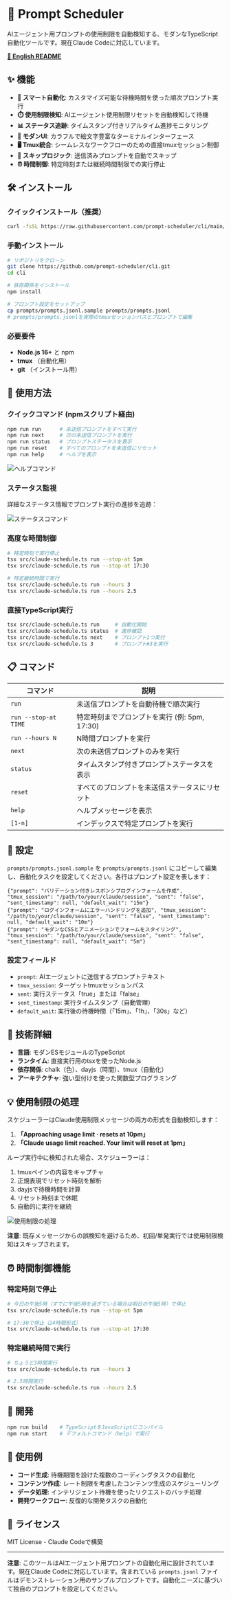 # 🚀 Prompt Scheduler

AIエージェント用プロンプトの使用制限を自動検知する、モダンなTypeScript自動化ツールです。現在Claude Codeに対応しています。

**[📖 English README](README.md)**

## ✨ 機能

- **🎯 スマート自動化**: カスタマイズ可能な待機時間を使った順次プロンプト実行
- **⏱️ 使用制限検知**: AIエージェント使用制限リセットを自動検知して待機
- **📊 ステータス追跡**: タイムスタンプ付きリアルタイム進捗モニタリング
- **🎨 モダンUI**: カラフルで絵文字豊富なターミナルインターフェース
- **🖥️ Tmux統合**: シームレスなワークフローのための直接tmuxセッション制御
- **🔄 スキップロジック**: 送信済みプロンプトを自動でスキップ
- **⏰ 時間制御**: 特定時刻または継続時間制限での実行停止

## 🛠️ インストール

### クイックインストール（推奨）

```bash
curl -fsSL https://raw.githubusercontent.com/prompt-scheduler/cli/main/install.sh | bash
```

### 手動インストール

```bash
# リポジトリをクローン
git clone https://github.com/prompt-scheduler/cli.git
cd cli

# 依存関係をインストール
npm install

# プロンプト設定をセットアップ
cp prompts/prompts.jsonl.sample prompts/prompts.jsonl
# prompts/prompts.jsonlを実際のtmuxセッションパスとプロンプトで編集
```

### 必要要件

- **Node.js 16+** と npm
- **tmux** （自動化用）
- **git** （インストール用）

## 🎨 使用方法

### クイックコマンド (npmスクリプト経由)
```bash
npm run run      # 未送信プロンプトをすべて実行
npm run next     # 次の未送信プロンプトを実行
npm run status   # プロンプトステータスを表示
npm run reset    # すべてのプロンプトを未送信にリセット
npm run help     # ヘルプを表示
```

![ヘルプコマンド](assets/npm_run_help.png)

### ステータス監視
詳細なステータス情報でプロンプト実行の進捗を追跡：

![ステータスコマンド](assets/npm_run_status.png)

### 高度な時間制御
```bash
# 特定時刻で実行停止
tsx src/claude-schedule.ts run --stop-at 5pm
tsx src/claude-schedule.ts run --stop-at 17:30

# 特定継続時間で実行
tsx src/claude-schedule.ts run --hours 3
tsx src/claude-schedule.ts run --hours 2.5
```

### 直接TypeScript実行
```bash
tsx src/claude-schedule.ts run     # 自動化開始
tsx src/claude-schedule.ts status  # 進捗確認
tsx src/claude-schedule.ts next    # プロンプト1つ実行
tsx src/claude-schedule.ts 3       # プロンプト#3を実行
```

## 📋 コマンド

| コマンド | 説明 |
|---------|-----|
| `run` | 未送信プロンプトを自動待機で順次実行 |
| `run --stop-at TIME` | 特定時刻までプロンプトを実行 (例: 5pm, 17:30) |
| `run --hours N` | N時間プロンプトを実行 |
| `next` | 次の未送信プロンプトのみを実行 |
| `status` | タイムスタンプ付きプロンプトステータスを表示 |
| `reset` | すべてのプロンプトを未送信ステータスにリセット |
| `help` | ヘルプメッセージを表示 |
| `[1-n]` | インデックスで特定プロンプトを実行 |

## 📁 設定

`prompts/prompts.jsonl.sample` を `prompts/prompts.jsonl` にコピーして編集し、自動化タスクを設定してください。各行はプロンプト設定を表します：

```jsonl
{"prompt": "バリデーション付きレスポンシブログインフォームを作成", "tmux_session": "/path/to/your/claude/session", "sent": "false", "sent_timestamp": null, "default_wait": "15m"}
{"prompt": "ログインフォームにエラーハンドリングを追加", "tmux_session": "/path/to/your/claude/session", "sent": "false", "sent_timestamp": null, "default_wait": "10m"}
{"prompt": "モダンなCSSとアニメーションでフォームをスタイリング", "tmux_session": "/path/to/your/claude/session", "sent": "false", "sent_timestamp": null, "default_wait": "5m"}
```

### 設定フィールド

- `prompt`: AIエージェントに送信するプロンプトテキスト
- `tmux_session`: ターゲットtmuxセッションパス
- `sent`: 実行ステータス「true」または「false」
- `sent_timestamp`: 実行タイムスタンプ（自動管理）
- `default_wait`: 実行後の待機時間（「15m」、「1h」、「30s」など）

## 🔧 技術詳細

- **言語**: モダンESモジュールのTypeScript
- **ランタイム**: 直接実行用のtsxを使ったNode.js
- **依存関係**: chalk（色）、dayjs（時間）、tmux（自動化）
- **アーキテクチャ**: 強い型付けを使った関数型プログラミング

## 💡 使用制限の処理

スケジューラーはClaude使用制限メッセージの両方の形式を自動検知します：

1. **「Approaching usage limit · resets at 10pm」**
2. **「Claude usage limit reached. Your limit will reset at 1pm」**

ループ実行中に検知された場合、スケジューラーは：

1. tmuxペインの内容をキャプチャ
2. 正規表現でリセット時刻を解析
3. dayjsで待機時間を計算
4. リセット時刻まで休眠
5. 自動的に実行を継続

![使用制限の処理](assets/npm_run_run_with_usage_limit_dealing.png)

**注意**: 既存メッセージからの誤検知を避けるため、初回/単発実行では使用制限検知はスキップされます。

## ⏰ 時間制御機能

### 特定時刻で停止
```bash
# 今日の午後5時（すでに午後5時を過ぎている場合は明日の午後5時）で停止
tsx src/claude-schedule.ts run --stop-at 5pm

# 17:30で停止（24時間形式）
tsx src/claude-schedule.ts run --stop-at 17:30
```

### 特定継続時間で実行
```bash
# ちょうど3時間実行
tsx src/claude-schedule.ts run --hours 3

# 2.5時間実行
tsx src/claude-schedule.ts run --hours 2.5
```

## 🚀 開発

```bash
npm run build    # TypeScriptをJavaScriptにコンパイル
npm run start    # デフォルトコマンド（help）で実行
```

## 📝 使用例

- **コード生成**: 待機期間を設けた複数のコーディングタスクの自動化
- **コンテンツ作成**: レート制限を考慮したコンテンツ生成のスケジューリング
- **データ処理**: インテリジェント待機を使ったリクエストのバッチ処理
- **開発ワークフロー**: 反復的な開発タスクの自動化

## 📄 ライセンス

MIT License - Claude Codeで構築

---

**注意**: このツールはAIエージェント用プロンプトの自動化用に設計されています。現在Claude Codeに対応しています。含まれている `prompts.jsonl` ファイルはデモンストレーション用のサンプルプロンプトです。自動化ニーズに基づいて独自のプロンプトを設定してください。